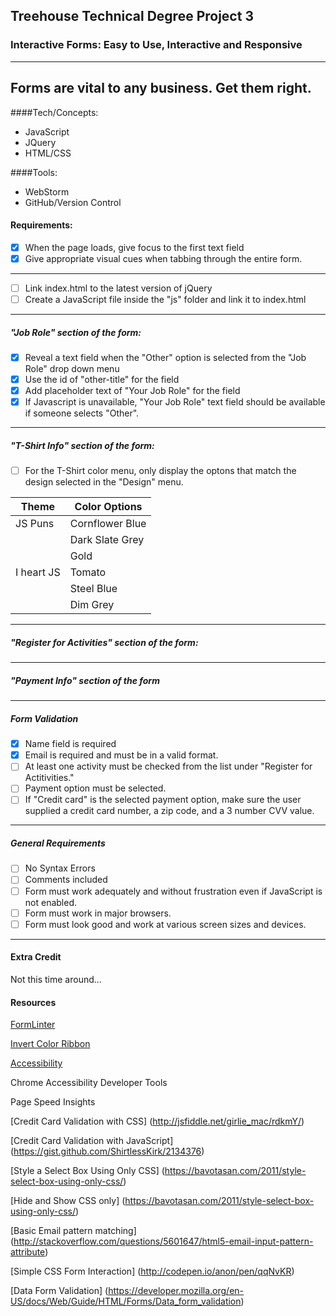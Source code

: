 ## Treehouse Technical Degree Project 3 
### Interactive Forms: Easy to Use, Interactive and Responsive

---
Forms are vital to any business. Get them right.
---

####Tech/Concepts:
- JavaScript
- JQuery
- HTML/CSS

####Tools:
- WebStorm
- GitHub/Version Control


#### Requirements:

- [x] When the page loads, give focus to the first text field
- [x] Give appropriate visual cues when tabbing through the entire form.

---

- [ ] Link index.html to the latest version of jQuery
- [ ] Create a JavaScript file inside the "js" folder and link it to index.html

---

##### "Job Role" section of the form:
 
- [x] Reveal a text field when the "Other" option is selected from the "Job Role" drop down menu
- [x] Use the id of "other-title" for the field
- [x] Add placeholder text of "Your Job Role" for the field
- [x] If Javascript is unavailable, "Your Job Role" text field should be available if someone selects "Other". 

---

##### "T-Shirt Info" section of the form:

- [ ] For the T-Shirt color menu, only display the optons that match the design selected in the "Design" menu.

| Theme  | Color Options |
|---|---|
| JS Puns   | Cornflower Blue  |
|           | Dark Slate Grey  |
|           | Gold  |
| I heart JS    | Tomato  |
|           | Steel Blue  |
|           | Dim Grey  |

---

##### "Register for Activities" section of the form:




---

##### "Payment Info" section of the form

---

##### Form Validation

- [x] Name field is required
- [x] Email is required and must be in a valid format.  
- [ ] At least one activity must be checked from the list under "Register for Actitivities."
- [ ] Payment option must be selected.
- [ ] If "Credit card" is the selected payment option, make sure the user supplied a credit card number, a zip code, and a 3 number CVV value.

---

##### General Requirements 

- [ ] No Syntax Errors
- [ ] Comments included
- [ ] Form must work adequately and without frustration even if JavaScript is not enabled.
- [ ] Form must work in major browsers.
- [ ] Form must look good and work at various screen sizes and devices.
---

#### Extra Credit

Not this time around...

#### Resources

[FormLinter](https://formlinter.com/)

[Invert Color Ribbon](http://selfcare.tech/#uplift)

[Accessibility](https://www.stefanjudis.de/aria-selected-and-when-to-use-it.html)

Chrome Accessibility Developer Tools

Page Speed Insights

[Credit Card Validation with CSS] (http://jsfiddle.net/girlie_mac/rdkmY/)

[Credit Card Validation with JavaScript] (https://gist.github.com/ShirtlessKirk/2134376)

[Style a Select Box Using Only CSS] (https://bavotasan.com/2011/style-select-box-using-only-css/)

[Hide and Show CSS only] (https://bavotasan.com/2011/style-select-box-using-only-css/)

[Basic Email pattern matching] (http://stackoverflow.com/questions/5601647/html5-email-input-pattern-attribute)

[Simple CSS Form Interaction] (http://codepen.io/anon/pen/qqNvKR)

[Data Form Validation] (https://developer.mozilla.org/en-US/docs/Web/Guide/HTML/Forms/Data_form_validation)

